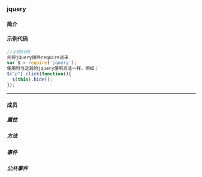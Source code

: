 
### jquery

#### 简介

#### 示例代码

```js
//示例代码
先将jQuery插件require进来
var $ = require('jquery');
使用时与之前的jquery使用方法一样，例如：
$("p").click(function(){
  $(this).hide();
});
```
-------------------------------------------------------------------------------
#### 成员

##### 属性

##### 方法

##### 事件

##### 公共事件
